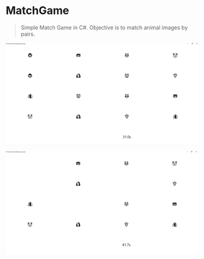 # MatchGame

> Simple Match Game in C#. Objective is to match animal images by pairs.<br/>

![My Image](images/match_1.png)

![My Image](images/match_2.png)

